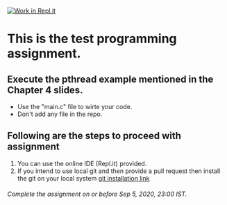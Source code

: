 [![Work in Repl.it](https://classroom.github.com/assets/work-in-replit-14baed9a392b3a25080506f3b7b6d57f295ec2978f6f33ec97e36a161684cbe9.svg)](https://classroom.github.com/online_ide?assignment_repo_id=3068304&assignment_repo_type=AssignmentRepo)
# This is the test programming assignment.
## Execute the pthread example mentioned in the Chapter 4 slides.
- Use the "main.c" file to wirte your code.
- Don't add any file in the repo.

## Following are the steps to proceed with assignment
1. You can use the online IDE (Repl.it) provided. 
2. If you intend to use local git and then provide a pull request then install the git on your local system [git installation link](https://git-scm.com/book/en/v2/Getting-Started-Installing-Git)

###### Complete the assignment on or before Sep 5, 2020, 23:00 IST.
